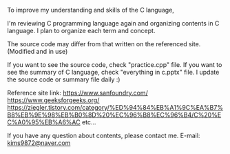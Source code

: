 To improve my understanding and skills of the C language,


I'm reviewing C programming language again and organizing contents in C language.
I plan to organize each term and concept.


The source code may differ from that written on the referenced site. (Modified and in use)


If you want to see the source code, check "practice.cpp" file.
If you want to see the summary of C language, check "everything in c.pptx" file.
I update the source code or summary file daily :)

Reference site link:  https://www.sanfoundry.com/
                      https://www.geeksforgeeks.org/
                      https://ziegler.tistory.com/category/%ED%94%84%EB%A1%9C%EA%B7%B8%EB%9E%98%EB%B0%8D%20%EC%96%B8%EC%96%B4/C%20%EC%A0%95%EB%A6%AC
                      etc...


If you have any question about contents, please contact me.
E-mail: kims9872@naver.com
